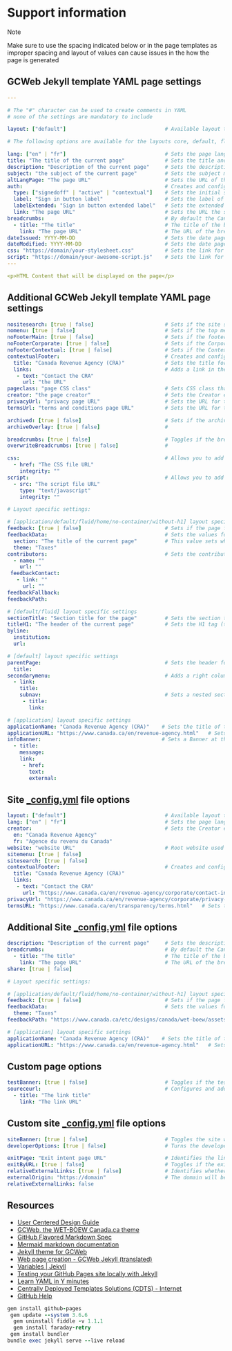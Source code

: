 # Support information

> [!NOTE]
> Make sure to use the spacing indicated below or in the page templates as improper spacing and layout of values can cause issues in the how the page is generated

## GCWeb Jekyll template YAML page settings

```yaml
---

# The "#" character can be used to create comments in YAML
# none of the settings are mandatory to include

layout: ["default"]                                # Available layout types: core, default, fluid, no-container, without-h1, application, home, servermesssage, splashpage-en, splashpage-fr

# The following options are available for the layouts core, default, fluid, no-container, without-h1

lang: ["en" | "fr"]                                # Sets the page language
title: "The title of the current page"             # Sets the title and H1 tag
description: "Description of the current page"     # Sets the description metadata
subject: "the subject of the current page"         # Sets the subject metadata
altLangPage: "The page URL"                        # Sets the URL of the alternate language page for the language toggle
auth:                                              # Creates and configures a sign in button
  type: ["signedoff" | "active" | "contextual"]    # Sets the initial state of the sign in button
  label: "Sign in button label"                    # Sets the label of the sign in button
  labelExtended: "Sign in button extended label"   # Sets the extended label of the sign in button
  link: "The page URL"                             # Sets the URL the sign in button takes you to
breadcrumbs:                                       # By default the Canada.ca breadcrumbs is already set
  - title: "The title"                             # The title of the breadcrumb element
    link: "The page URL"                           # The URL of the breadcrumb element
dateIssued: YYYY-MM-DD                             # Sets the date page issued metadata
dateModified: YYYY-MM-DD                           # Sets the date page was last modified
css: "https://domain/your-stylesheet.css"          # Sets the link for custom CSS files you add to your page
script: "https://domain/your-awesome-script.js"    # Sets the link for custom JavaScript files you add to your page
---

<p>HTML Content that will be displayed on the page</p>
```

## Additional GCWeb Jekyll template YAML page settings

```yaml
nositesearch: [true | false]                       # Sets if the site search shows on the page [default: false]
nomenu: [true | false]                             # Sets if the top menu shows on the page [default: false]
noFooterMain: [true | false]                       # Sets if the footer shows on the page [default: false]
noFooterCorporate: [true | false]                  # Sets if the Corporate footer shows on the page [default: false]
noFooterContextual: [true | false]                 # Sets if the Contextual footer shows on the page [default: false]
contextualFooter:                                  # Creates and configures the links for a contextual footer
  title: "Canada Revenue Agency (CRA)"             # Sets the title for the contextual footer area
  links:                                           # Adds a link in the contextual footer
   - text: "Contact the CRA"
     url: "the URL"
pageclass: "page CSS class"                        # Sets CSS class that are in the <body> tag  
creator: "the page creator"                        # Sets the Creator element for the page
privacyUrl: "privacy page URL"                     # Sets the URL for the privacy link in the page footer
termsUrl: "terms and conditions page URL"          # Sets the URL for the terms and conditions link in the page footer

archived: [true | false]                           # Sets if the archived banner is added to the top of the page [default: false]
archiveOverlay: [true | false]                     # 

breadcrumbs: [true | false]                        # Toggles if the breadcrumb is shown [default: true]
overwriteBreadcrumbs: [true | false]               # 

css:                                               # Allows you to add custom CSS to your entire site
  - href: "The CSS file URL"
    integrity: ""
script:                                            # Allows you to add custom script files to your entire site
  - src: "The script file URL"
    type: "text/javascript"
    integrity: ""

# Layout specific settings:

# [application/default/fluid/home/no-container/without-h1] layout specific settings
feedback: [true | false]                           # Sets if the page feedback item is shown at the bottom of the page
feedbackData:                                      # Sets the values for the feedback section at the bottom of the page
  section: "The title of the current page"         # This value sets what to identify the page as in the feedback section for when feedback is sent
  theme: "Taxes"
contributors:                                      # Sets the contributors for the page
  - name: ""
    url: ""
 feedbackContact:
   - link: ""
     url: ""
feedbackFallback:
feedbackPath:

# [default/fluid] layout specific settings
sectionTitle: "Section title for the page"         # Sets the section title above the H1 tag
titleH1: "The header of the current page"          # Sets the H1 tag (title over rides this value)
byline:
  institution:
  url:

# [default] layout specific settings
parentPage:                                        # Sets the header for the right column secondary menu
  title:
secondarymenu:                                     # Adds a right column secondary menu
  - link:
    title:
    subnav:                                        # Sets a nested section in the right column secondary menu 
     - title:
       link:

# [application] layout specific settings
applicationName: "Canada Revenue Agency (CRA)"    # Sets the title of the bar at the top of the application layout for the page
applicationURL: "https://www.canada.ca/en/revenue-agency.html"   # Sets the URL of link in the bar at the top of the application layout for the page
infoBanner:                                       # Sets a Banner at the top of the page and its elements
  - title:
    message:
    link:
     - href:
       text:
       external:
```

## Site [_config.yml](https://github.com/cra-design/gst-hst-business/blob/main/_config.yml) file options

[//]: # (**************************Test comment*********************************)

```yaml
layout: ["default"]                                # Available layout types: core, default, fluid, no-container, without-h1, application, home, servermesssage, splashpage-en, splashpage-fr
lang: ["en" | "fr"]                                # Sets the page language for the entire site
creator:                                           # Sets the Creator element for all pages on the site
  en: "Canada Revenue Agency"
  fr: "Agence du revenu du Canada"
website: "website URL"                             # Root website used for the site
sitemenu: [true | false]
sitesearch: [true | false]
contextualFooter:                                  # Creates and configures the links for a contextual footer for the entire site
  title: "Canada Revenue Agency (CRA)"
  links:
   - text: "Contact the CRA"
     url: "https://www.canada.ca/en/revenue-agency/corporate/contact-information.html"
privacyUrl: "https://www.canada.ca/en/revenue-agency/corporate/privacy-notice.html"   # Sets the URL for the privacy link in the page footer for the entire site
termsURL: "https://www.canada.ca/en/transparency/terms.html"   # Sets the URL for the terms and conditions link in the page footer for the entire site
```

## Additional Site [_config.yml](https://github.com/cra-design/gst-hst-business/blob/main/_config.yml) file options

```yaml
description: "Description of the current page"     # Sets the description metadata for the entire site
breadcrumbs:                                       # By default the Canada.ca breadcrumbs is already set
  - title: "The title"                             # The title of the breadcrumb element
    link: "The page URL"                           # The URL of the breadcrumb element
share: [true | false]

# Layout specific settings:

# [application/default/fluid/home/no-container/without-h1] layout specific settings
feedback: [true | false]                           # Sets if the page feedback item is shown at the bottom of every page for the site
feedbackData:                                      # Sets the values for the feedback section at the bottom of every page for the site
  theme: "Taxes"
feedbackPath: "https://www.canada.ca/etc/designs/canada/wet-boew/assets/feedback/page-feedback-en.html"

# [application] layout specific settings
applicationName: "Canada Revenue Agency (CRA)"    # Sets the title of the bar at the top of the application layout for all pages on the site
applicationURL: "https://www.canada.ca/en/revenue-agency.html"   # Sets the URL of link in the bar at the top of the application layout for all pages on the site
```

## Custom page options

```yaml
testBanner: [true | false]                         # Toggles if the testing site only banner shows for a page
soureceurl:                                        # Configures and adds links of your choice to the testing site only banner for a page
  - title: "The link title" 
    link: "The link URL"
```

## Custom site [_config.yml](https://github.com/cra-design/gst-hst-business/blob/main/_config.yml) file options

```yaml
siteBanner: [true | false]                         # Toggles the site wide banner off and on for the site
developerOptions: [true | false]                   # Turns the developer options on/off for all pages (edit button, github button, custom banner links, exit page leave site button)

exitPage: "Exit intent page URL"                   # Identifies the link to the exit intent page used for link generation on all pages
exitByURL: [true | false]                          # Toggles if the exit page uses the developed method or if it uses the WET Exit plugin. Default is true 
relativeExternalLinks: [true | false]              # Identifies whether links to the exit intent page will be generated from relative links where the link starts with "/"
externalOrigin: "https://domain"                   # The domain will be prepended to all links on all pages where the link starts with "/"
relativeExternalLinks: false
```

## Resources

- [User Centered Design Guide](https://design.cra-arc.alpha.canada.ca/en/index.html)
- [GCWeb, the WET-BOEW Canada.ca theme](https://wet-boew.github.io/GCWeb/index-en.html)
- [GitHub Flavored Markdown Spec](https://github.github.com/gfm/)
- [Mermaid markdown documentation](https://mermaid.js.org/intro/getting-started.html)
- [Jekyll theme for GCWeb](https://github.com/wet-boew/gcweb-jekyll)
- [Web page creation - GCWeb Jekyll \(translated\)](https://wet--boew-github-io.translate.goog/gcweb-jekyll/pages/index-fr.html?_x_tr_sl=fr&_x_tr_tl=en&_x_tr_hl=en-US&_x_tr_pto=wapp)
- [Variables | Jekyll](https://jekyllrb.com/docs/variables/)
- [Testing your GitHub Pages site locally with Jekyll](https://docs.github.com/en/pages/setting-up-a-github-pages-site-with-jekyll/testing-your-github-pages-site-locally-with-jekyll)
- [Learn YAML in Y minutes](https://learnxinyminutes.com/docs/yaml/)
- [Centrally Deployed Templates Solutions \(CDTS\) - Internet](https://cenw-wscoe.github.io/sgdc-cdts/docs/internet-nodocwrite-en.html)
- [GitHub Help](https://help.github.com)

```ruby
gem install github-pages
 gem update --system 3.6.6
  gem uninstall fiddle -v 1.1.1
  gem install faraday-retry
 gem install bundler
bundle exec jekyll serve --live reload
```
